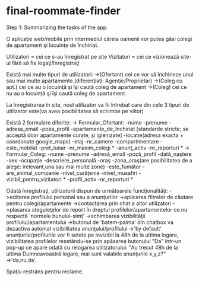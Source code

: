 # final-roommate-finder

Step 1: Summarizing the tasks of the app.

O aplicaţie web/mobile prin intermediul căreia oamenii vor putea găsi colegi de apartament şi locuinţe de închiriat.

Utilizatori = cei ce s-au înregistrat pe site
Vizitatori  = cei ce vizionează site-ul fără să fie logaţi/înregistraţi

Există mai multe tipuri de utilizatori:
	->(Ofertant) cei ce vor să închirieze unul sau mai multe apartamente.(diferenţiaţi: Agenţie/Proprietar)
	->(Coleg cu apt.) cei ce au o locuinţă şi îşi caută coleg de apartament
	->(Coleg) cei ce nu au o locuinţă şi îşi caută coleg de apartament

La înregistrarea în site, noul utilizator va fii întrebat care din cele 3 tipuri de utilizator este(va avea posibilitatea să schimbe pe viitor)

Există 2 formulare diferite: 
	-> Formular_Ofertant:
		-nume
		-prenume
		-adresa_email
		-poza_profil
		-apartamente_de_închiriat [standarde stricte; se acceptă doar apartamente curate, şi igienizate]
			-locatie(adresa exacta + coordonate google_maps)
			-etaj
			-nr_camere
			-compartimentare
			-este_mobilat
			-pret_lunar
			-nr_maxim_colegi
			*
			-anunţ_activ
			-nr_reporturi
			*
	-> Formular_Coleg:
		-nume
		-prenume
		-adresă_email
		-poză_profil
		-dată_naştere
		-sex
		-ocupaţie
		-descriere_personală
		-oraş
		-zona_oraş(are posibilitatea de a alege: irelevant,una sau mai multe zone)
		-este_fumător
		-are_animal_companie
		-nivel_curăţenie
		-nivel_musafiri
		-vizibil_pentru_vizitatori
		*
		-profil_activ
		-nr_reporturi
		*

Odată înregistraţi, utilizatorii dispun de următoarele funcţionalităţi:
	->editarea profilului personal sau a anunţurilor
	->aplicarea filtrelor de căutare pentru colegi/apartamente
	->contactarea prin chat a altor utilizatori
	->plasarea steguleţelor de report în dreptul profilelor/apartamentelor ce nu respectă 'normele bunului-simţ'
	->schimbarea vizibilităţii profilului/apartamentului
	->butonul de 'batem-palma' din chatbox va dezactiva automat vizibilitatea anunţului/profilului
	->'by default' anunţurile/profilurile vor fi setate pe invizibil la 48h de la ultima logare, vizibilitatea profilelor resetându-se prin apăsarea butonului "Da" într-un pop-up ce apare odată cu relogarea utilizatorului: "Au trecut 48h de la ultima Dumneavoastră logare, mai sunt valabile anunţurile x,y,z?" =>'da,nu,da'.

	
Spaţiu restrâns pentru reclame.
